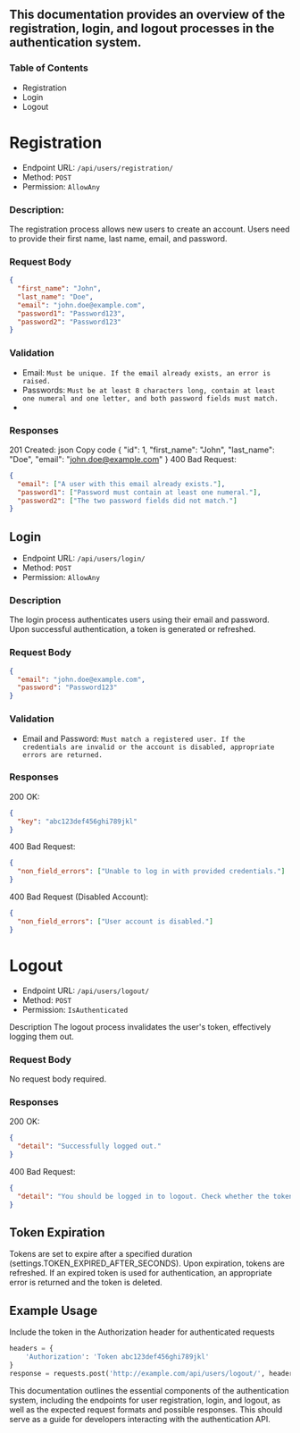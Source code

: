## This documentation provides an overview of the registration, login, and logout processes in the authentication system.

### Table of Contents
- Registration
- Login
- Logout


# Registration
- Endpoint URL: `/api/users/registration/`
- Method: `POST`
- Permission: `AllowAny`

### Description:
The registration process allows new users to create an account. Users need to provide their first name, last name, email, and password.

### Request Body
```json
{
  "first_name": "John",
  "last_name": "Doe",
  "email": "john.doe@example.com",
  "password1": "Password123",
  "password2": "Password123"
}
```

### Validation
- Email: `Must be unique. If the email already exists, an error is raised.`
- Passwords: `Must be at least 8 characters long, contain at least one numeral and one letter, and both password fields must match.`
- 
### Responses
201 Created:
json
Copy code
{
  "id": 1,
  "first_name": "John",
  "last_name": "Doe",
  "email": "john.doe@example.com"
}
400 Bad Request:
```json
{
  "email": ["A user with this email already exists."],
  "password1": ["Password must contain at least one numeral."],
  "password2": ["The two password fields did not match."]
}
```

## Login

- Endpoint URL: `/api/users/login/`
- Method: `POST`
- Permission: `AllowAny`

### Description
The login process authenticates users using their email and password. Upon successful authentication, a token is generated or refreshed.

### Request Body
```json
{
  "email": "john.doe@example.com",
  "password": "Password123"
}
```
### Validation
- Email and Password: `Must match a registered user. If the credentials are invalid or the account is disabled, appropriate errors are returned.`

### Responses

200 OK:
```json
{
  "key": "abc123def456ghi789jkl"
}
```
400 Bad Request:
```json
{
  "non_field_errors": ["Unable to log in with provided credentials."]
}
```
400 Bad Request (Disabled Account):
```json
{
  "non_field_errors": ["User account is disabled."]
}
```

# Logout
- Endpoint URL: `/api/users/logout/`
- Method: `POST`
- Permission: `IsAuthenticated`

Description
The logout process invalidates the user's token, effectively logging them out.

### Request Body
No request body required.

### Responses
200 OK:
```json
{
  "detail": "Successfully logged out."
}
```
400 Bad Request:
```json
{
  "detail": "You should be logged in to logout. Check whether the token is passed."
}
```

## Token Expiration
Tokens are set to expire after a specified duration (settings.TOKEN_EXPIRED_AFTER_SECONDS). Upon expiration, tokens are refreshed. If an expired token is used for authentication, an appropriate error is returned and the token is deleted.

## Example Usage

Include the token in the Authorization header for authenticated requests
```python
headers = {
    'Authorization': 'Token abc123def456ghi789jkl'
}
response = requests.post('http://example.com/api/users/logout/', headers=headers)
```

This documentation outlines the essential components of the authentication system, including the endpoints for user registration, login, and logout, as well as the expected request formats and possible responses. This should serve as a guide for developers interacting with the authentication API.
